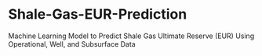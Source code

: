 # Shale-Gas-EUR-Prediction
Machine Learning Model to Predict Shale Gas Ultimate Reserve (EUR) Using Operational, Well, and Subsurface Data
